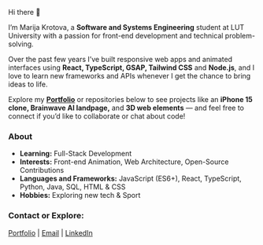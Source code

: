 Hi there 👋

I’m Marija Krotova, a **Software and Systems Engineering** student at LUT University with a passion for front-end development and technical problem-solving.

Over the past few years I’ve built responsive web apps and animated interfaces using **React, TypeScript, GSAP, Tailwind CSS** and **Node.js**, 
and I love to learn new frameworks and APIs whenever I get the chance to bring ideas to life. 

Explore my **[Portfolio](https://mashakrot-portfolio.framer.website/)** or repositories below to see projects like an **iPhone 15 clone, Brainwave AI landpage,** and **3D web elements** — 
and feel free to connect if you’d like to collaborate or chat about code!

### About

- **Learning:** Full-Stack Development 
- **Interests:** Front-end Animation, Web Architecture, Open-Source Contributions
- **Languages and Frameworks:** JavaScript (ES6+), React, TypeScript, Python, Java, SQL, HTML & CSS  
- **Hobbies:** Exploring new tech & Sport  


### Contact or Explore:

[Portfolio](https://mashakrot-portfolio.framer.website/) | [Email](mailto:marija.krotova@student.lut.fi) | [LinkedIn](https://www.linkedin.com/in/marija-krotova-361970160/
) 


